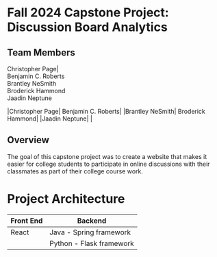 # Fall 2024 Capstone Project: Discussion Board Analytics

## Team Members
Christopher Page|\
Benjamin C. Roberts\
Brantley NeSmith\
Broderick Hammond\
Jaadin Neptune


|Christopher Page| Benjamin C. Roberts|
|Brantley NeSmith| Broderick Hammond|
|Jaadin Neptune| |

## Overview
The goal of this capstone project was to create a website that makes it easier for college students to participate in online discussions with their classmates as part of their college course work. 

# Project Architecture

| Front End | Backend
|---------- | -------|
| React     | Java - Spring framework |
|           | Python - Flask framework|





